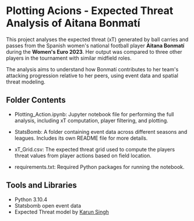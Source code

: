 # Plotting Acions - Expected Threat Analysis of Aitana Bonmatí 

This project analyses the expected threat (xT) generated by ball carries and passes from the Spanish women's national football player **Aitana Bonmatí** during the **Women's Euro 2023**. Her output was compared to three other players in the tournament with similar midfield roles. 

The analysis aims to understand how Bonmatí contributes to her team's attacking progression relative to her peers, using event data and spatial threat modeling. 

## Folder Contents 

- Plotting_Action.ipynb: Jupyter notebook file for performing the full analysis, including xT computation, player filtering, and plotting. 

- StatsBomb: A folder containing event data across different seasons and leagues. Includes its own README file for more details. 

 - xT_Grid.csv: The expected threat grid used to compute the players threat values from player actions based on field location. 

 - requirements.txt: Required Python packages for running the notebook. 

## Tools and Libraries 
- Python 3.10.4
- Statsbomb open event data 
- Expected Threat model by [Karun Singh](https://karun.in/blog/expected-threat.html) 